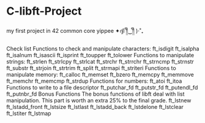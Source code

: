 # C-libft-Project
my first project in 42 common core yippee ✦ദ്ദി ༎ຶ‿༎ຶ )⋅˚₊

Check list 
Functions to check and manipulate characters:
ft_isdigit
ft_isalpha
ft_isalnum
ft_isascii
ft_isprint
ft_toupper
ft_tolower
Functions to manipulate strings:
ft_strlen
ft_strlcpy
ft_strlcat
ft_strchr
ft_strrchr
ft_strncmp
ft_strnstr
ft_substr
ft_strjoin
ft_strtrim
ft_split
ft_strmapi
ft_striteri
Functions to manipulate memory:
ft_calloc
ft_memset
ft_bzero
ft_memcpy
ft_memmove
ft_memchr
ft_memcmp
ft_strdup
Functions for numbers:
ft_atoi
ft_itoa
Functions to write to a file descriptor
ft_putchar_fd
ft_putstr_fd
ft_putendl_fd
ft_putnbr_fd
Bonus Functions
The bonus functions of libft deal with list manipulation. This part is worth an extra 25% to the final grade.
ft_lstnew
ft_lstadd_front
ft_lstsize
ft_lstlast
ft_lstadd_back
ft_lstdelone
ft_lstclear
ft_lstiter
ft_lstmap
